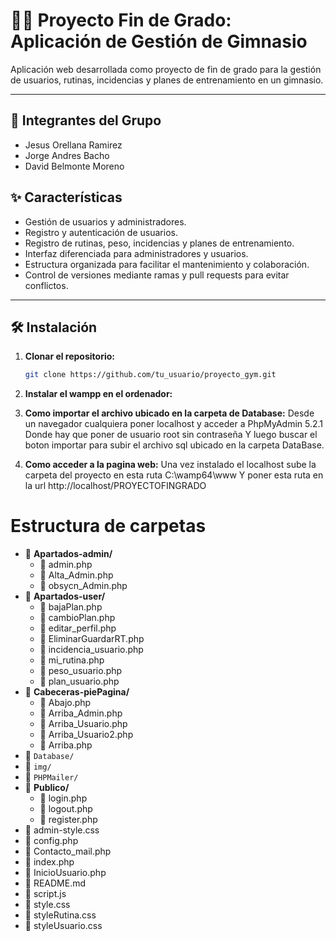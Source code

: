 # 🏋️‍♂️ Proyecto Fin de Grado: Aplicación de Gestión de Gimnasio

Aplicación web desarrollada como proyecto de fin de grado para la gestión de usuarios, rutinas, incidencias y planes de entrenamiento en un gimnasio.

---

## 🙍 Integrantes del Grupo

  - Jesus Orellana Ramirez
  - Jorge Andres Bacho 
  - David Belmonte Moreno



## ✨ Características

- Gestión de usuarios y administradores.
- Registro y autenticación de usuarios.
- Registro de rutinas, peso, incidencias y planes de entrenamiento.
- Interfaz diferenciada para administradores y usuarios.
- Estructura organizada para facilitar el mantenimiento y colaboración.
- Control de versiones mediante ramas y pull requests para evitar conflictos.

---

## 🛠️ Instalación

1. **Clonar el repositorio:**
   ```bash
   git clone https://github.com/tu_usuario/proyecto_gym.git
2. **Instalar el wampp en el ordenador:**

3. **Como importar el archivo ubicado en la carpeta de Database:**
    Desde  un navegador cualquiera poner localhost y acceder a PhpMyAdmin 5.2.1
    Donde hay que poner de usuario root sin contraseña
    Y luego buscar el boton importar para subir el archivo sql ubicado en la carpeta
    DataBase.

4. **Como acceder a la pagina web:**
    Una vez instalado el localhost sube la carpeta del proyecto en esta ruta 
    C:\wamp64\www
    Y poner esta ruta en la url http://localhost/PROYECTOFINGRADO

# Estructura de carpetas

- 📁 **Apartados-admin/**
  - 📄 admin.php
  - 📄 Alta_Admin.php
  - 📄 obsycn_Admin.php
- 📁 **Apartados-user/**
  - 📄 bajaPlan.php
  - 📄 cambioPlan.php
  - 📄 editar_perfil.php
  - 📄 EliminarGuardarRT.php
  - 📄 incidencia_usuario.php
  - 📄 mi_rutina.php
  - 📄 peso_usuario.php
  - 📄 plan_usuario.php
- 📁 **Cabeceras-piePagina/**
  - 📄 Abajo.php
  - 📄 Arriba_Admin.php
  - 📄 Arriba_Usuario.php
  - 📄 Arriba_Usuario2.php
  - 📄 Arriba.php
- 📁 `Database/`
- 📁 `img/`
- 📁 `PHPMailer/`
- 📁 **Publico/**
  - 📄 login.php
  - 📄 logout.php
  - 📄 register.php
- 📄 admin-style.css
- 📄 config.php
- 📄 Contacto_mail.php
- 📄 index.php
- 📄 InicioUsuario.php
- 📄 README.md
- 📄 script.js
- 📄 style.css
- 📄 styleRutina.css
- 📄 styleUsuario.css


